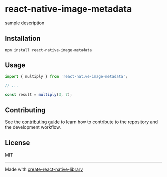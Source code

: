 # react-native-image-metadata

sample description

## Installation

```sh
npm install react-native-image-metadata
```

## Usage


```js
import { multiply } from 'react-native-image-metadata';

// ...

const result = multiply(3, 7);
```

## Contributing

See the [contributing guide](CONTRIBUTING.md) to learn how to contribute to the repository and the development workflow.

## License

MIT

---

Made with [create-react-native-library](https://github.com/callstack/react-native-builder-bob)
